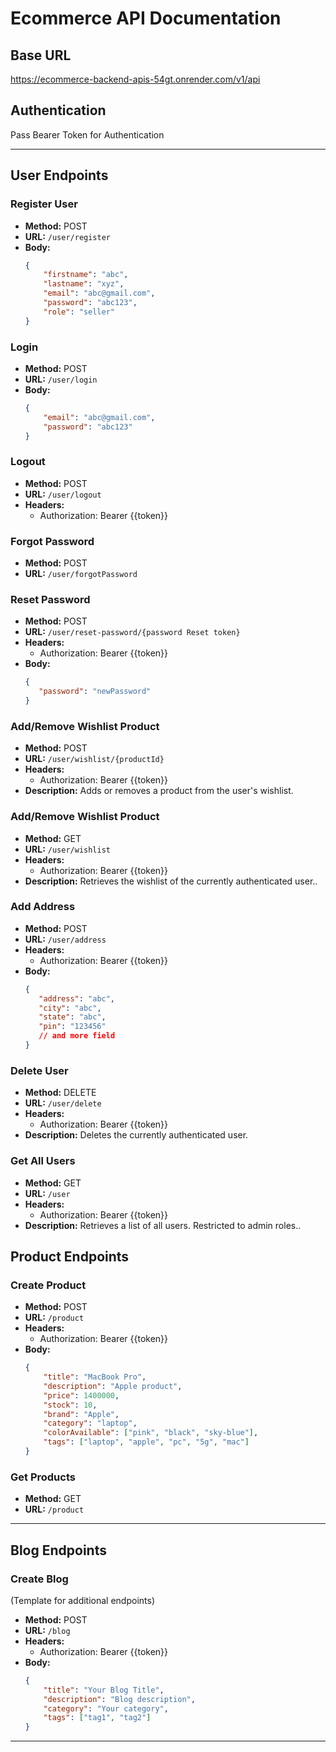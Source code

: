 # Ecommerce API Documentation

## Base URL

https://ecommerce-backend-apis-54gt.onrender.com/v1/api



## Authentication

Pass Bearer Token for Authentication

---

## User Endpoints

### Register User

- **Method:** POST
- **URL:** `/user/register`
- **Body:**
    ```json
    {
        "firstname": "abc",
        "lastname": "xyz",
        "email": "abc@gmail.com",
        "password": "abc123",
        "role": "seller"
    }
    ```

### Login

- **Method:** POST
- **URL:** `/user/login`
- **Body:**
    ```json
    {
        "email": "abc@gmail.com",
        "password": "abc123"
    }
    ```

### Logout

- **Method:** POST
- **URL:** `/user/logout`
- **Headers:**
    - Authorization: Bearer {{token}}

### Forgot Password

- **Method:** POST
- **URL:** `/user/forgotPassword`


### Reset Password

- **Method:** POST
- **URL:** `/user/reset-password/{password Reset token}`
- **Headers:**
    - Authorization: Bearer {{token}}
- **Body:**
    ```json
    {
       "password": "newPassword"
    }
    ```

### Add/Remove Wishlist Product

- **Method:** POST
- **URL:** `/user/wishlist/{productId}`
- **Headers:**
    - Authorization: Bearer {{token}}
- **Description:** Adds or removes a product from the user's wishlist.

### Add/Remove Wishlist Product

- **Method:** GET
- **URL:** `/user/wishlist`
- **Headers:**
    - Authorization: Bearer {{token}}
- **Description:** Retrieves the wishlist of the currently authenticated user..

### Add Address

- **Method:** POST
- **URL:** `/user/address`
- **Headers:**
    - Authorization: Bearer {{token}}
- **Body:**
    ```json
    {
       "address": "abc",
       "city": "abc",
       "state": "abc",
       "pin": "123456"
       // and more field
    }
    ```
### Delete User

- **Method:** DELETE
- **URL:** `/user/delete`
- **Headers:**
    - Authorization: Bearer {{token}}
- **Description:** Deletes the currently authenticated user.

### Get All Users

- **Method:** GET
- **URL:** `/user`
- **Headers:**
    - Authorization: Bearer {{token}}
- **Description:** Retrieves a list of all users. Restricted to admin roles..



## Product Endpoints

### Create Product

- **Method:** POST
- **URL:** `/product`
- **Headers:**
    - Authorization: Bearer {{token}}
- **Body:**
    ```json
    {
        "title": "MacBook Pro",
        "description": "Apple product",
        "price": 1400000,
        "stock": 10,
        "brand": "Apple",
        "category": "laptop",
        "colorAvailable": ["pink", "black", "sky-blue"],
        "tags": ["laptop", "apple", "pc", "5g", "mac"]
    }
    ```

### Get Products

- **Method:** GET
- **URL:** `/product`

---

## Blog Endpoints

### Create Blog

(Template for additional endpoints)

- **Method:** POST
- **URL:** `/blog`
- **Headers:**
    - Authorization: Bearer {{token}}
- **Body:**
    ```json
    {
        "title": "Your Blog Title",
        "description": "Blog description",
        "category": "Your category",
        "tags": ["tag1", "tag2"]
    }
    ```


---

